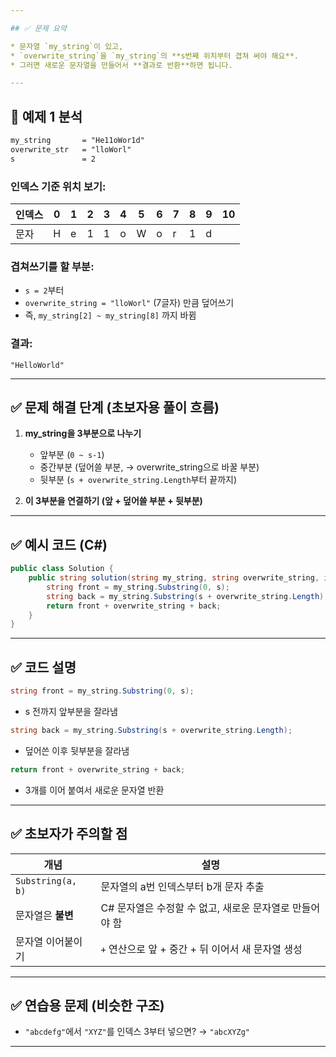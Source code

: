 ```yaml
---

## ✅ 문제 요약

* 문자열 `my_string`이 있고,
* `overwrite_string`을 `my_string`의 **s번째 위치부터 겹쳐 써야 해요**.
* 그러면 새로운 문자열을 만들어서 **결과로 반환**하면 됩니다.

---
```


## 📌 예제 1 분석

```txt
my_string       = "He11oWor1d"
overwrite_str   = "lloWorl"
s               = 2
```

### 인덱스 기준 위치 보기:

| 인덱스 | 0 | 1 | 2 | 3 | 4 | 5 | 6 | 7 | 8 | 9 | 10 |
| --- | - | - | - | - | - | - | - | - | - | - | -- |
| 문자  | H | e | 1 | 1 | o | W | o | r | 1 | d |    |

### 겹쳐쓰기를 할 부분:

* `s = 2`부터
* `overwrite_string = "lloWorl"` (7글자) 만큼 덮어쓰기
* 즉, `my_string[2] ~ my_string[8]` 까지 바뀜

### 결과:

```
"HelloWorld"
```

---

## ✅ 문제 해결 단계 (초보자용 풀이 흐름)

1. **my\_string을 3부분으로 나누기**

   * 앞부분 (`0 ~ s-1`)
   * 중간부분 (덮어쓸 부분, → overwrite\_string으로 바꿀 부분)
   * 뒷부분 (`s + overwrite_string.Length`부터 끝까지)

2. **이 3부분을 연결하기 (앞 + 덮어쓸 부분 + 뒷부분)**

---

## ✅ 예시 코드 (C#)

```csharp
public class Solution {
    public string solution(string my_string, string overwrite_string, int s) {
        string front = my_string.Substring(0, s);
        string back = my_string.Substring(s + overwrite_string.Length);
        return front + overwrite_string + back;
    }
}
```

---

## ✅ 코드 설명

```csharp
string front = my_string.Substring(0, s);
```

* s 전까지 앞부분을 잘라냄

```csharp
string back = my_string.Substring(s + overwrite_string.Length);
```

* 덮어쓴 이후 뒷부분을 잘라냄

```csharp
return front + overwrite_string + back;
```

* 3개를 이어 붙여서 새로운 문자열 반환

---

## ✅ 초보자가 주의할 점

| 개념                | 설명                                |
| ----------------- | --------------------------------- |
| `Substring(a, b)` | 문자열의 a번 인덱스부터 b개 문자 추출            |
| 문자열은 **불변**       | C# 문자열은 수정할 수 없고, 새로운 문자열로 만들어야 함 |
| 문자열 이어붙이기         | `+` 연산으로 앞 + 중간 + 뒤 이어서 새 문자열 생성  |

---

## ✅ 연습용 문제 (비슷한 구조)

* `"abcdefg"`에서 `"XYZ"`를 인덱스 3부터 넣으면?
  → `"abcXYZg"`

---
